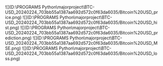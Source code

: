 ![](D:\PROGRAMS Python\majorproject\BTC-USD_20240224_703bb55a1387aa692d572c0f63da6035/Bitcoin%20USD_price.png)
![](D:\PROGRAMS Python\majorproject\BTC-USD_20240224_703bb55a1387aa692d572c0f63da6035/Bitcoin%20USD_hist.png)
![](D:\PROGRAMS Python\majorproject\BTC-USD_20240224_703bb55a1387aa692d572c0f63da6035/Bitcoin%20USD_prediction.png)
![](D:\PROGRAMS Python\majorproject\BTC-USD_20240224_703bb55a1387aa692d572c0f63da6035/Bitcoin%20USD_MSE.png)
![](D:\PROGRAMS Python\majorproject\BTC-USD_20240224_703bb55a1387aa692d572c0f63da6035/Bitcoin%20USD_loss.png)

